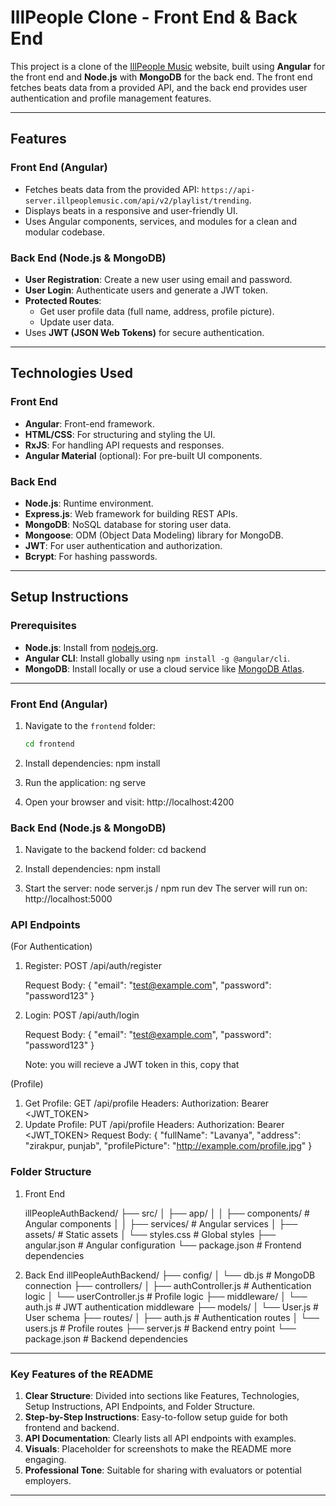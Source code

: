 # IllPeople Clone - Front End & Back End

This project is a clone of the [IllPeople Music](https://illpeoplemusic.com/beats) website, built using **Angular** for the front end and **Node.js** with **MongoDB** for the back end. The front end fetches beats data from a provided API, and the back end provides user authentication and profile management features.

---

## Features

### Front End (Angular)
- Fetches beats data from the provided API: `https://api-server.illpeoplemusic.com/api/v2/playlist/trending`.
- Displays beats in a responsive and user-friendly UI.
- Uses Angular components, services, and modules for a clean and modular codebase.

### Back End (Node.js & MongoDB)
- **User Registration**: Create a new user using email and password.
- **User Login**: Authenticate users and generate a JWT token.
- **Protected Routes**:
  - Get user profile data (full name, address, profile picture).
  - Update user data.
- Uses **JWT (JSON Web Tokens)** for secure authentication.

---

## Technologies Used

### Front End
- **Angular**: Front-end framework.
- **HTML/CSS**: For structuring and styling the UI.
- **RxJS**: For handling API requests and responses.
- **Angular Material** (optional): For pre-built UI components.

### Back End
- **Node.js**: Runtime environment.
- **Express.js**: Web framework for building REST APIs.
- **MongoDB**: NoSQL database for storing user data.
- **Mongoose**: ODM (Object Data Modeling) library for MongoDB.
- **JWT**: For user authentication and authorization.
- **Bcrypt**: For hashing passwords.

---

## Setup Instructions

### Prerequisites
- **Node.js**: Install from [nodejs.org](https://nodejs.org/).
- **Angular CLI**: Install globally using `npm install -g @angular/cli`.
- **MongoDB**: Install locally or use a cloud service like [MongoDB Atlas](https://www.mongodb.com/cloud/atlas).

---

### Front End (Angular)
1. Navigate to the `frontend` folder:
   ```bash
   cd frontend

2. Install dependencies:
    npm install

3. Run the application:
    ng serve

4. Open your browser and visit:
    http://localhost:4200

### Back End (Node.js & MongoDB)
1. Navigate to the backend folder:
    cd backend

2. Install dependencies:
    npm install

3. Start the server:
    node server.js / npm run dev
    The server will run on:
        http://localhost:5000

### API Endpoints 
(For Authentication)
1. Register: POST /api/auth/register

    Request Body:
        {
          "email": "test@example.com",
          "password": "password123"
        }

2. Login: POST /api/auth/login

    Request Body:
        {
          "email": "test@example.com",
          "password": "password123"
        }

    Note: you will recieve a JWT token in this, copy that

(Profile)
1. Get Profile: GET /api/profile
    Headers:
        Authorization: Bearer <JWT_TOKEN>
2. Update Profile: PUT /api/profile
    Headers:
        Authorization: Bearer <JWT_TOKEN>
    Request Body:
    {
      "fullName": "Lavanya",
      "address": "zirakpur, punjab",
      "profilePicture": "http://example.com/profile.jpg"
    }
        
### Folder Structure
1. Front End

    illPeopleAuthBackend/
    ├── src/
    │   ├── app/
    │   │   ├── components/       # Angular components
    │   │   ├── services/         # Angular services
    │   ├── assets/               # Static assets
    │   └── styles.css            # Global styles
    ├── angular.json              # Angular configuration
    └── package.json              # Frontend dependencies

2. Back End
    illPeopleAuthBackend/
    ├── config/
    │   └── db.js                   # MongoDB connection
    ├── controllers/
    │   ├── authController.js       # Authentication logic
    │   └── userController.js       # Profile logic
    ├── middleware/
    │   └── auth.js                 # JWT authentication middleware
    ├── models/
    │   └── User.js                 # User schema
    ├── routes/
    │   ├── auth.js                 # Authentication routes
    │   └── users.js                # Profile routes
    ├── server.js                   # Backend entry point
    └── package.json                # Backend dependencies


---

### Key Features of the README
1. **Clear Structure**: Divided into sections like Features, Technologies, Setup Instructions, API Endpoints, and Folder Structure.
2. **Step-by-Step Instructions**: Easy-to-follow setup guide for both frontend and backend.
3. **API Documentation**: Clearly lists all API endpoints with examples.
4. **Visuals**: Placeholder for screenshots to make the README more engaging.
5. **Professional Tone**: Suitable for sharing with evaluators or potential employers.

---
